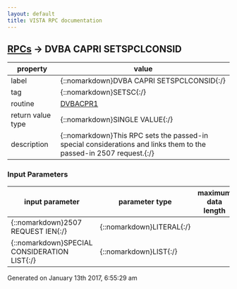 ```yaml
---
layout: default
title: VISTA RPC documentation
---
```




## [RPCs](TableOfContent.md) &#8594; DVBA CAPRI SETSPCLCONSID 

 property | value 
--- | --- 
 label | {::nomarkdown}DVBA CAPRI SETSPCLCONSID{:/}
 tag | {::nomarkdown}SETSC{:/}
 routine | [DVBACPR1](http://code.osehra.org/dox/Routine_DVBACPR1_source.html)
 return value type | {::nomarkdown}SINGLE VALUE{:/}
 description | {::nomarkdown}This RPC sets the passed-in special considerations and links them to the passed-in 2507 request.{:/}

### Input Parameters

| input parameter | parameter type | maximum data length | required | description | 
| --- | --- | --- | --- | --- | 
| {::nomarkdown}2507 REQUEST IEN{:/} | {::nomarkdown}LITERAL{:/} |  | {::nomarkdown}true{:/} |  | 
| {::nomarkdown}SPECIAL CONSIDERATION LIST{:/} | {::nomarkdown}LIST{:/} |  | {::nomarkdown}true{:/} |  | 




 Generated on January 13th 2017, 6:55:29 am